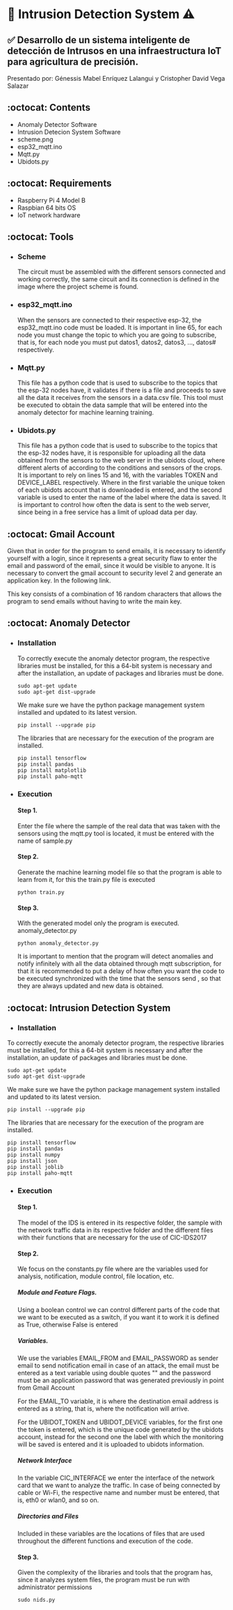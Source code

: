 # :wave: Intrusion Detection System ⚠

## ✅ Desarrollo de un sistema inteligente de detección de Intrusos en una infraestructura IoT para agricultura de precisión.

Presentado por:
Génessis Mabel Enríquez Lalangui y Cristopher David Vega Salazar

## :octocat: Contents
- Anomaly Detector Software
- Intrusion Detecion System Software
- scheme.png
- esp32_mqtt.ino
- Mqtt.py
- Ubidots.py

## :octocat: Requirements
- Raspberry Pi 4 Model B
- Raspbian 64 bits OS
- IoT network hardware

## :octocat: Tools

- ### Scheme

  The circuit must be assembled with the different sensors connected and working correctly, the same circuit and its connection is defined in the image where the project scheme is found.

- ### esp32_mqtt.ino

  When the sensors are connected to their respective esp-32, the esp32_mqtt.ino code must be loaded. It is important in line 65, for each node you must change the topic to which you are going to subscribe, that is, for each node you must put datos1, datos2, datos3, ..., datos# respectively.

- ### Mqtt.py

  This file has a python code that is used to subscribe to the topics that the esp-32 nodes have, it validates if there is a file and proceeds to save all the data it receives from the sensors in a data.csv file. This tool must be executed to obtain the data sample that will be entered into the anomaly detector for machine learning training.
  
- ### Ubidots.py
  
  This file has a python code that is used to subscribe to the topics that the esp-32 nodes have, it is responsible for uploading all the data obtained from the sensors to the web server in the ubidots cloud, where different alerts of according to the conditions and sensors of the crops. It is important to rely on lines 15 and 16, with the variables TOKEN and DEVICE_LABEL respectively. Where in the first variable the unique token of each ubidots account that is downloaded is entered, and the second variable is used to enter the name of the label where the data is saved. It is important to control how often the data is sent to the web server, since being in a free service has a limit of upload data per day.
  
## :octocat: Gmail Account

  Given that in order for the program to send emails, it is necessary to identify yourself with a login, since it represents a great security flaw to enter the email and password of the email, since it would be visible to anyone. It is necessary to convert the gmail account to security level 2 and generate an application key.
In the following link.

This key consists of a combination of 16 random characters that allows the program to send emails without having to write the main key.

## :octocat: Anomaly Detector

- ### Installation

  To correctly execute the anomaly detector program, the respective libraries must be installed, for this a 64-bit system is necessary and after the installation, an update of packages and libraries must be done.
  
  ```
  sudo apt-get update
  sudo apt-get dist-upgrade
  ```
  We make sure we have the python package management system installed and updated to its latest version.
  
  ```
  pip install --upgrade pip
  ```
  
  The libraries that are necessary for the execution of the program are installed.
  ```
  pip install tensorflow
  pip install pandas
  pip install matplotlib
  pip install paho-mqtt
  ```
- ### Execution
  #### Step 1. 
  
  Enter the file where the sample of the real data that was taken with the sensors using the mqtt.py tool is located, it must be entered with the name of sample.py
  
  #### Step 2.
  Generate the machine learning model file so that the program is able to learn from it, for this the train.py file is executed
  ```
  python train.py
  ```
  #### Step 3.
  With the generated model only the program is executed. anomaly_detector.py
  ```
  python anomaly_detector.py
  ```
  It is important to mention that the program will detect anomalies and notify infinitely with all the data obtained through mqtt subscription, for that it is recommended to put a delay of how often you want the code to be executed synchronized with the time that the sensors send , so that they are always updated and new data is obtained.

## :octocat: Intrusion Detection System
- ### Installation
 To correctly execute the anomaly detector program, the respective libraries must be installed, for this a 64-bit system is necessary and after the installation, an update of packages and libraries must be done.
  
  ```
  sudo apt-get update
  sudo apt-get dist-upgrade
  ```
  We make sure we have the python package management system installed and updated to its latest version.
  
  ```
  pip install --upgrade pip
  ```
  
  The libraries that are necessary for the execution of the program are installed.
  ```
  pip install tensorflow
  pip install pandas
  pip install numpy
  pip install json
  pip install joblib
  pip install paho-mqtt
  ```
- ### Execution

  #### Step 1.
  The model of the IDS is entered in its respective folder, the sample with the network traffic data in its respective folder and the different files with their functions that are necessary for the use of CIC-IDS2017
  
  #### Step 2. 
  We focus on the constants.py file where are the variables used for analysis, notification, module control, file location, etc.
  
  ##### Module and Feature Flags.
  Using a boolean control we can control different parts of the code that we want to be executed as a switch, if you want it to work it is defined as True, otherwise False is entered
  
  ##### Variables.
  We use the variables EMAIL_FROM and EMAIL_PASSWORD as sender email to send notification email in case of an attack, the email must be entered as a text variable using double quotes "" and the password must be an application password that was generated previously in point from Gmail Account
  
  For the EMAIL_TO variable, it is where the destination email address is entered as a string, that is, where the notification will arrive.
  
  For the UBIDOT_TOKEN and UBIDOT_DEVICE variables, for the first one the token is entered, which is the unique code generated by the ubidots account, instead for the second one the label with which the monitoring will be saved is entered and it is uploaded to ubidots information.
  
  ##### Network Interface
  In the variable CIC_INTERFACE we enter the interface of the network card that we want to analyze the traffic. In case of being connected by cable or Wi-Fi, the respective name and number must be entered, that is, eth0 or wlan0, and so on.
  
  ##### Directories and Files
  Included in these variables are the locations of files that are used throughout the different functions and execution of the code.
  
  #### Step 3.
  Given the complexity of the libraries and tools that the program has, since it analyzes system files, the program must be run with administrator permissions
  ```
  sudo nids.py
  ```
  
  
